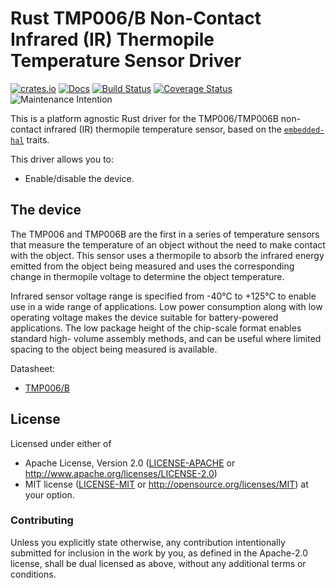 # Rust TMP006/B Non-Contact Infrared (IR) Thermopile Temperature Sensor Driver

[![crates.io](https://img.shields.io/crates/v/tmp006.svg)](https://crates.io/crates/tmp006)
[![Docs](https://docs.rs/tmp006/badge.svg)](https://docs.rs/tmp006)
[![Build Status](https://travis-ci.org/eldruin/tmp006-rs.svg?branch=master)](https://travis-ci.org/eldruin/tmp006-rs)
[![Coverage Status](https://coveralls.io/repos/github/eldruin/tmp006-rs/badge.svg?branch=master)](https://coveralls.io/github/eldruin/tmp006-rs?branch=master)
![Maintenance Intention](https://img.shields.io/badge/maintenance-actively--developed-brightgreen.svg)

This is a platform agnostic Rust driver for the TMP006/TMP006B non-contact
infrared (IR) thermopile temperature sensor, based on the
[`embedded-hal`] traits.

[`embedded-hal`]: https://github.com/rust-embedded/embedded-hal

This driver allows you to:
- Enable/disable the device.

## The device

The TMP006 and TMP006B are the first in a series of temperature sensors
that measure the temperature of an object without the need to make contact
with the object. This sensor uses a thermopile to absorb the infrared
energy emitted from the object being measured and uses the corresponding
change in thermopile voltage to determine the object temperature.

Infrared sensor voltage range is specified from -40°C to +125°C to enable
use in a wide range of applications. Low power consumption along with low
operating voltage makes the device suitable for battery-powered
applications. The low package height of the chip-scale format enables
standard high- volume assembly methods, and can be useful where limited
spacing to the object being measured is available.

Datasheet:
- [TMP006/B](http://www.ti.com/ww/eu/sensampbook/tmp006.pdf)

## License

Licensed under either of

 * Apache License, Version 2.0 ([LICENSE-APACHE](LICENSE-APACHE) or
   http://www.apache.org/licenses/LICENSE-2.0)
 * MIT license ([LICENSE-MIT](LICENSE-MIT) or
   http://opensource.org/licenses/MIT) at your option.

### Contributing

Unless you explicitly state otherwise, any contribution intentionally submitted
for inclusion in the work by you, as defined in the Apache-2.0 license, shall
be dual licensed as above, without any additional terms or conditions.

